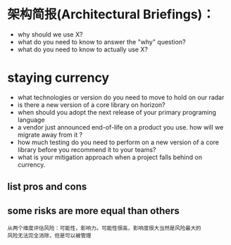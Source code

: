 架构简报(Architectural Briefings)：
=========
- why should we use X?
- what do you need to know to answer the "why" question?
- what do you need to know to actually use X?

staying currency
===

- what technologies or version do you need to move to hold on our radar
- is there a new version of a core library on horizon?
- when should you adopt the next release of your primary programing language
- a vendor just announced end-of-life on a product you use. how will we migrate
away from it ?
- how much testing do you need to perform on a new version of a core library before you recommend it to your teams?
- what is your mitigation approach when a project falls behind on currency.

list pros and cons
--
some risks are more equal than others
--
```
从两个维度评估风险：可能性，影响力。可能性很高，影响度很大当然是风险最大的
风险无法完全消除，但是可以被管理
```
